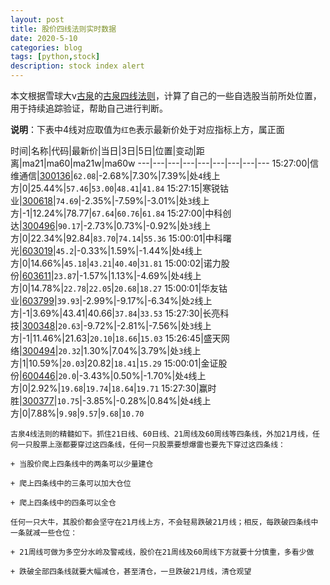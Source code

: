 ```yaml
---
layout: post
title: 股价四线法则实时数据
date: 2020-5-10
categories: blog
tags: [python,stock]
description: stock index alert
---
```



本文根据雪球大v[古泉](https://xueqiu.com/u/7148646888)的[古泉四线法则](https://xueqiu.com/7148646888/130498192)，计算了自己的一些自选股当前所处位置，用于持续追踪验证，帮助自己进行判断。

**说明**：下表中4线对应取值为`红色`表示最新价处于对应指标上方，属正面

时间|名称|代码|最新价|当日|3日|5日|位置|变动|距离|ma21|ma60|ma21w|ma60w
---|---|---|---|---|---|---|---|---
15:27:00|信维通信|[300136](https://xueqiu.com/S/SZ300136)|`62.08`|-2.68%|7.30%|7.39%|处`4`线上方|0|25.44%|`57.46`|`53.00`|`48.41`|`41.84`
15:27:15|寒锐钴业|[300618](https://xueqiu.com/S/SZ300618)|`74.69`|-2.35%|-7.59%|-3.01%|处`3`线上方|-1|12.24%|78.77|`67.64`|`60.76`|`61.84`
15:27:00|中科创达|[300496](https://xueqiu.com/S/SZ300496)|`90.17`|-2.73%|0.73%|-0.92%|处`3`线上方|0|22.34%|92.84|`83.70`|`74.14`|`55.36`
15:00:01|中科曙光|[603019](https://xueqiu.com/S/SH603019)|`45.2`|-0.33%|1.59%|-1.44%|处`4`线上方|0|14.66%|`45.18`|`43.21`|`40.40`|`31.81`
15:00:02|诺力股份|[603611](https://xueqiu.com/S/SH603611)|`23.87`|-1.57%|1.13%|-4.69%|处`4`线上方|0|14.78%|`22.78`|`22.05`|`20.68`|`18.27`
15:00:01|华友钴业|[603799](https://xueqiu.com/S/SH603799)|`39.93`|-2.99%|-9.17%|-6.34%|处`2`线上方|-1|3.69%|43.41|40.66|`37.84`|`33.53`
15:27:30|长亮科技|[300348](https://xueqiu.com/S/SZ300348)|`20.63`|-9.72%|-2.81%|-7.56%|处`3`线上方|-1|11.46%|21.63|`20.10`|`18.66`|`15.03`
15:26:45|盛天网络|[300494](https://xueqiu.com/S/SZ300494)|`20.32`|1.30%|7.04%|3.79%|处`3`线上方|1|10.59%|`20.03`|20.82|`18.41`|`15.29`
15:00:01|金证股份|[600446](https://xueqiu.com/S/SH600446)|`20.0`|-3.43%|0.50%|-1.70%|处`4`线上方|0|2.92%|`19.68`|`19.74`|`18.64`|`19.71`
15:27:30|赢时胜|[300377](https://xueqiu.com/S/SZ300377)|`10.75`|-3.85%|-0.28%|0.84%|处`4`线上方|0|7.88%|`9.98`|`9.57`|`9.68`|`10.70`

```
古泉4线法则的精髓如下。抓住21日线、60日线、21周线及60周线等四条线，外加21月线，任何一只股票上涨都要穿过这四条线，任何一只股票要想爆雷也要先下穿过这四条线：

+ 当股价爬上四条线中的两条可以少量建仓

+ 爬上四条线中的三条可以加大仓位

+ 爬上四条线中的四条可以全仓

任何一只大牛，其股价都会坚守在21月线上方，不会轻易跌破21月线；相反，每跌破四条线中一条就减一些仓位：

+ 21周线可做为多空分水岭及警戒线，股价在21周线及60周线下方就要十分慎重，多看少做

+ 跌破全部四条线就要大幅减仓，甚至清仓，一旦跌破21月线，清仓观望
```